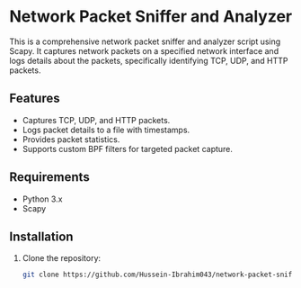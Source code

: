 # Network Packet Sniffer and Analyzer

This is a comprehensive network packet sniffer and analyzer script using Scapy. It captures network packets on a specified network interface and logs details about the packets, specifically identifying TCP, UDP, and HTTP packets.

## Features

- Captures TCP, UDP, and HTTP packets.
- Logs packet details to a file with timestamps.
- Provides packet statistics.
- Supports custom BPF filters for targeted packet capture.

## Requirements

- Python 3.x
- Scapy

## Installation

1. Clone the repository:

   ```bash
   git clone https://github.com/Hussein-Ibrahim043/network-packet-sniffer.git
